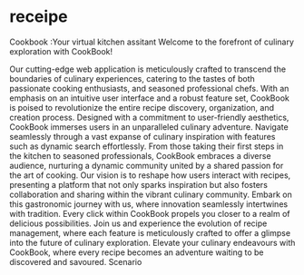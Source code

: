 # receipe
Cookbook :Your virtual kitchen assitant
Welcome to the forefront of culinary exploration with CookBook!


Our cutting-edge web application is meticulously crafted to transcend the boundaries of culinary experiences, catering to the tastes of both passionate cooking enthusiasts, and seasoned professional chefs. With an emphasis on an intuitive user interface and a robust feature set, CookBook is poised to revolutionize the entire recipe discovery, organization, and creation process.
Designed with a commitment to user-friendly aesthetics, CookBook immerses users in an unparalleled culinary adventure. Navigate seamlessly through a vast expanse of culinary inspiration with features such as dynamic search effortlessly.
From those taking their first steps in the kitchen to seasoned professionals, CookBook embraces a diverse audience, nurturing a dynamic community united by a shared passion for the art of cooking. Our vision is to reshape how users interact with recipes, presenting a platform that not only sparks inspiration but also fosters collaboration and sharing within the vibrant culinary community.
Embark on this gastronomic journey with us, where innovation seamlessly intertwines with tradition. Every click within CookBook propels you closer to a realm of delicious possibilities. Join us and experience the evolution of recipe management, where each feature is meticulously crafted to offer a glimpse into the future of culinary exploration. Elevate your culinary endeavours with CookBook, where every recipe becomes an adventure waiting to be discovered and savoured.
Scenario
